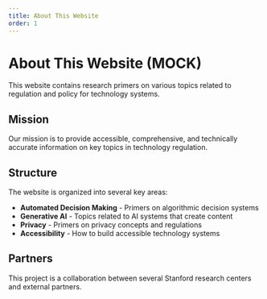 ```yaml
---
title: About This Website
order: 1
---
```


# About This Website (MOCK)

This website contains research primers on various topics related to regulation and policy for technology systems.

## Mission

Our mission is to provide accessible, comprehensive, and technically accurate information on key topics in technology regulation.

## Structure

The website is organized into several key areas:

- **Automated Decision Making** - Primers on algorithmic decision systems
- **Generative AI** - Topics related to AI systems that create content
- **Privacy** - Primers on privacy concepts and regulations
- **Accessibility** - How to build accessible technology systems

## Partners

This project is a collaboration between several Stanford research centers and external partners.
